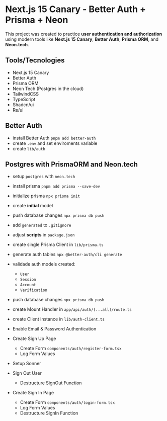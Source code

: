 # Next.js 15 Canary - Better Auth + Prisma + Neon

This project was created to practice **user authentication and authorization** using modern tools like **Next.js 15 Canary**, **Better Auth**, **Prisma ORM**, and **Neon.tech**.

## Tools/Tecnologies

- Next.js 15 Canary
- Better Auth
- Prisma ORM
- Neon Tech (Postgres in the cloud)
- TailwindCSS
- TypeScript
- Shadcn/ui
- Re/ui

## Better Auth

- install Better Auth `pnpm add better-auth`
- create `.env` and set enviroments variable
- create `lib/auth`

## Postgres with PrismaORM and Neon.tech

- setup `postgres` with `neon.tech`
- install prisma `pnpm add prisma --save-dev`
- initialize prisma `npx prisma init`
- create **initial** model
- push database changes `npx prisma db push`
- add `generated` to `.gitignore`
- adjust **scripts** in `package.json`

- create single Prisma Client in `lib/prisma.ts`
- generate auth tables `npx @better-auth/cli generate`
- validade auth models created:
  - `User`
  - `Session`
  - `Account`
  - `Verification`
- push database changes `npx prisma db push`
- create Mount Handler in `app/api/auth/[...all]/route.ts`
- create Client instance in `lib/auth-client.ts`

- Enable Email & Password Authentication
- Create Sign Up Page
  - Create Form `components/auth/register-form.tsx`
  - Log Form Values
- Setup Sonner
- Sign Out User
  - Destructure SignOut Function
- Create Sign In Page
  - Create Form `components/auth/login-form.tsx`
  - Log Form Values
  - Destructure SignIn Function
